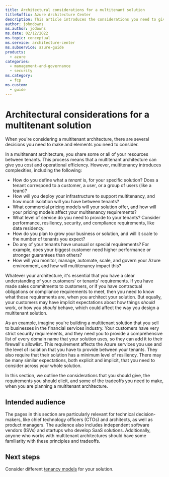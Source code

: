 ```yaml
---
title: Architectural considerations for a multitenant solution
titleSuffix: Azure Architecture Center
description: This article introduces the considerations you need to give when planning a multitenant architecture.
author: johndowns
ms.author: jodowns
ms.date: 02/12/2022
ms.topic: conceptual
ms.service: architecture-center
ms.subservice: azure-guide
products:
  - azure
categories:
  - management-and-governance
  - security
ms.category:
  - fcp
ms.custom:
  - guide
---
```


# Architectural considerations for a multitenant solution

When you're considering a multitenant architecture, there are several decisions you need to make and elements you need to consider.

In a multitenant architecture, you share some or all of your resources between tenants. This process means that a multitenant architecture can give you cost and operational efficiency. However, multitenancy introduces complexities, including the following:

- How do you define what a _tenant_ is, for your specific solution? Does a tenant correspond to a customer, a user, or a group of users (like a team)?
- How will you deploy your infrastructure to support multitenancy, and how much isolation will you have between tenants?
- What commercial pricing models will your solution offer, and how will your pricing models affect your multitenancy requirements?
- What level of service do you need to provide to your tenants? Consider performance, resiliency, security, and compliance requirements, like data residency.
- How do you plan to grow your business or solution, and will it scale to the number of tenants you expect?
- Do any of your tenants have unusual or special requirements? For example, does your biggest customer need higher performance or stronger guarantees than others?
- How will you monitor, manage, automate, scale, and govern your Azure environment, and how will multitenancy impact this?

Whatever your architecture, it's essential that you have a clear understanding of your customers' or tenants' requirements. If you have made sales commitments to customers, or if you have contractual obligations or compliance requirements to meet, then you need to know what those requirements are, when you architect your solution. But equally, your customers may have implicit expectations about how things _should_ work, or how you _should_ behave, which could affect the way you design a multitenant solution.

As an example, imagine you're building a multitenant solution that you sell to businesses in the financial services industry. Your customers have very strict security requirements, and they need you to provide a comprehensive list of every domain name that your solution uses, so they can add it to their firewall's allowlist. This requirement affects the Azure services you use and the level of isolation that you have to provide between your tenants. They also require that their solution has a minimum level of resiliency. There may be many similar expectations, both explicit and implicit, that you need to consider across your whole solution.

In this section, we outline the considerations that you should give, the requirements you should elicit, and some of the tradeoffs you need to make, when you are planning a multitenant architecture.

## Intended audience

The pages in this section are particularly relevant for technical decision-makers, like chief technology officers (CTOs) and architects, as well as product managers. The audience also includes independent software vendors (ISVs) and startups who develop SaaS solutions. Additionally, anyone who works with multitenant architectures should have some familiarity with these principles and tradeoffs.

## Next steps

Consider different [tenancy models](tenancy-models-content.yml) for your solution.
